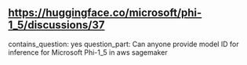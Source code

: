 ## https://huggingface.co/microsoft/phi-1_5/discussions/37

contains_question: yes
question_part: Can anyone provide model ID for inference for Microsoft Phi-1_5 in aws sagemaker